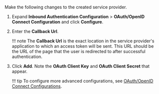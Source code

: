 Make the following changes to the created service provider.

1. Expand **Inbound Authentication Configuration** > **OAuth/OpenID Connect Configuration** and click **Configure**.

2. Enter the **Callback Url**. 

    !!! note
        The **Callback Url** is the exact location in the service provider's application to which an access token will be sent. This URL should be the URL of the page that the user is redirected to after successful authentication.

3. Click **Add**. Note the **OAuth Client Key** and **OAuth Client Secret** that appear. 

    !!! tip
        To configure more advanced configurations, see [OAuth/OpenID Connect Configurations](../../../guides/login/oauth-app-config-advanced). 
